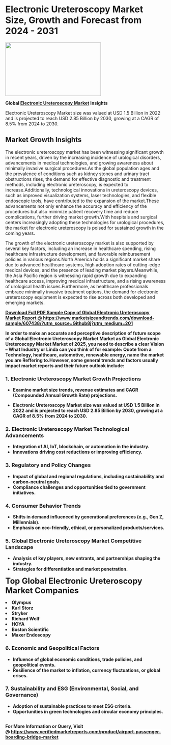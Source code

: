 <H1>Electronic Ureteroscopy Market Size, Growth and Forecast from 2024 - 2031</H1><img class="aligncenter size-medium wp-image-584254" src="https://thirdeyenews.in/wp-content/uploads/2024/09/Global-Market-Research-300x168.jpeg" alt="" width="300" height="168" /><p><strong>Global&nbsp;<a href="https://www.marketsizeandtrends.com/download-sample/607438/?utm_source=Github8j?utm_medium=201">Electronic Ureteroscopy Market</a> Insights</strong></p><p>Electronic Ureteroscopy Market size was valued at USD 1.5 Billion in 2022 and is projected to reach USD 2.85 Billion by 2030, growing at a CAGR of 8.5% from 2024 to 2030.</p><p><h2>Market Growth Insights</h2> <p>The electronic ureteroscopy market has been witnessing significant growth in recent years, driven by the increasing incidence of urological disorders, advancements in medical technologies, and growing awareness about minimally invasive surgical procedures.As the global population ages and the prevalence of conditions such as kidney stones and urinary tract obstructions rises, the demand for effective diagnostic and treatment methods, including electronic ureteroscopy, is expected to increase.Additionally, technological innovations in ureteroscopy devices, such as improved visualization systems, laser technologies, and flexible endoscopic tools, have contributed to the expansion of the market.These advancements not only enhance the accuracy and efficiency of the procedures but also minimize patient recovery time and reduce complications, further driving market growth.With hospitals and surgical centers increasingly adopting these technologies for urological procedures, the market for electronic ureteroscopy is poised for sustained growth in the coming years.</p> <p><strong><a href="#"></a></strong></p> <p>The growth of the electronic ureteroscopy market is also supported by several key factors, including an increase in healthcare spending, rising healthcare infrastructure development, and favorable reimbursement policies in various regions.North America holds a significant market share due to advanced healthcare systems, high adoption rates of cutting-edge medical devices, and the presence of leading market players.Meanwhile, the Asia Pacific region is witnessing rapid growth due to expanding healthcare access, improving medical infrastructure, and a rising awareness of urological health issues.Furthermore, as healthcare professionals embrace minimally invasive treatment options, the demand for electronic ureteroscopy equipment is expected to rise across both developed and emerging markets.</p> <p><strong><a href="#"></p><p><span class=""><strong>Download Full PDF Sample Copy of Global Electronic Ureteroscopy Market Report</strong> @ <a href="https://www.marketsizeandtrends.com/download-sample/607438/?utm_source=Github8j?utm_medium=201" target="_blank">https://www.marketsizeandtrends.com/download-sample/607438/?utm_source=Github8j?utm_medium=201</a></span></p><p>In order to make an accurate and perceptive description of future scope of a Global&nbsp;Electronic Ureteroscopy Market Market as Global&nbsp;Electronic Ureteroscopy Market Market of 2025, you need to describe a clear Vision &ndash; What Industry or Linda can you think of for example: Quote from a Technology, healthcare, automotive, renewable energy, name the market you are Reffering to.However, some general trends and factors usually impact market reports and their future outlook include:</p><h3>1.&nbsp;<strong>Electronic Ureteroscopy Market Growth Projections</strong></h3><ul><li>Examine market size trends, revenue estimates and CAGR (Compounded Annual Growth Rate) projections.</li><li><p>Electronic Ureteroscopy Market size was valued at USD 1.5 Billion in 2022 and is projected to reach USD 2.85 Billion by 2030, growing at a CAGR of 8.5% from 2024 to 2030.</p></li></ul><h3>2.&nbsp;<strong>Electronic Ureteroscopy Market Technological Advancements</strong></h3><ul><li>Integration of AI, IoT, blockchain, or automation in the industry.</li><li>Innovations driving cost reductions or improving efficiency.</li></ul><h3>3.&nbsp;<strong>Regulatory and Policy Changes</strong></h3><ul><li>Impact of global and regional regulations, including sustainability and carbon-neutral goals.</li><li>Compliance challenges and opportunities tied to government initiatives.</li></ul><h3>4.&nbsp;<strong>Consumer Behavior Trends</strong></h3><ul><li>Shifts in demand influenced by generational preferences (e.g., Gen Z, Millennials).</li><li>Emphasis on eco-friendly, ethical, or personalized products/services.</li></ul><h3>5.&nbsp;<strong>Global Electronic Ureteroscopy Market Competitive Landscape</strong></h3><ul><li>Analysis of key players, new entrants, and partnerships shaping the industry.</li><li>Strategies for differentiation and market penetration.</li></ul><p data-pm-slice="1 1 []"><span style="color: inherit; font-family: inherit; font-size: 25px;">Top Global Electronic Ureteroscopy Market Companies</span></p><div class="" data-test-id=""><p><li>Olympus</li><li> Karl Storz</li><li> Stryker</li><li> Richard Wolf</li><li> HOYA</li><li> Boston Scientific</li><li> Maxer Endoscopy</li></p></div><h3>6.&nbsp;<strong>Economic and Geopolitical Factors</strong></h3><ul><li>Influence of global economic conditions, trade policies, and geopolitical events.</li><li>Resilience of the market to inflation, currency fluctuations, or global crises.</li></ul><h3>7.&nbsp;<strong>Sustainability and ESG (Environmental, Social, and Governance)</strong></h3><ul><li>Adoption of sustainable practices to meet ESG criteria.</li><li>Opportunities in green technologies and circular economy principles.</li></ul><h2><strong style="font-size: 14px;">For More Information or Query, Visit @&nbsp;</strong><a style="background-color: #ffffff; font-size: 14px;" href="https://www.marketsizeandtrends.com/report/electronic-ureteroscopy-market/" target="_blank">https://www.verifiedmarketreports.com/product/airport-passenger-boarding-bridge-market</a></h2>